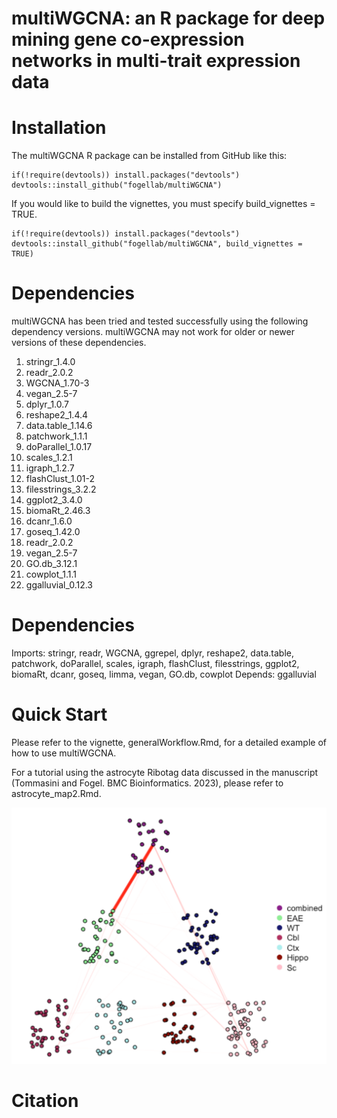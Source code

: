 # multiWGCNA: an R package for deep mining gene co-expression networks in multi-trait expression data

# Installation 
The multiWGCNA R package can be installed from GitHub like this: 
```
if(!require(devtools)) install.packages("devtools")
devtools::install_github("fogellab/multiWGCNA")
```

If you would like to build the vignettes, you must specify build_vignettes = TRUE. 
```
if(!require(devtools)) install.packages("devtools")
devtools::install_github("fogellab/multiWGCNA", build_vignettes = TRUE)
```


# Dependencies

multiWGCNA has been tried and tested successfully using the following dependency versions. multiWGCNA may not work for older or newer versions of these dependencies. 

1. stringr_1.4.0
2. readr_2.0.2
3. WGCNA_1.70-3
4. vegan_2.5-7
5. dplyr_1.0.7
6. reshape2_1.4.4
7. data.table_1.14.6
8. patchwork_1.1.1
9. doParallel_1.0.17
10. scales_1.2.1
11. igraph_1.2.7
12. flashClust_1.01-2
13. filesstrings_3.2.2
14. ggplot2_3.4.0
15. biomaRt_2.46.3
16. dcanr_1.6.0
17. goseq_1.42.0
18. readr_2.0.2
19. vegan_2.5-7 
20. GO.db_3.12.1
21. cowplot_1.1.1
22. ggalluvial_0.12.3

# Dependencies

Imports: 
    stringr,
    readr,
    WGCNA,
    ggrepel,
    dplyr,
    reshape2,
    data.table,
    patchwork,
    doParallel,
    scales,
    igraph,
    flashClust,
    filesstrings,
    ggplot2,
    biomaRt,
    dcanr,
    goseq,
    limma,
    vegan,
    GO.db,
    cowplot
Depends: 
    ggalluvial

# Quick Start

Please refer to the vignette, generalWorkflow.Rmd, for a detailed example of how to use multiWGCNA.

For a tutorial using the astrocyte Ribotag data discussed in the manuscript (Tommasini and Fogel. BMC Bioinformatics. 2023), please refer to astrocyte_map2.Rmd.  

![My Image](images/drawmultiWGCNA.png)

# Citation
